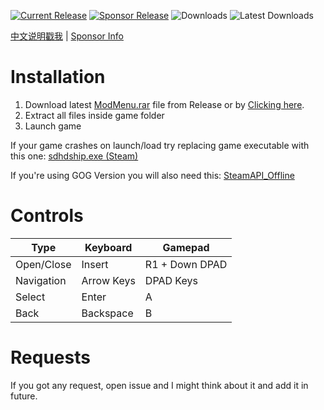 [![Current Release](https://img.shields.io/github/v/release/sneakyevil/SD-ModMenu?label=Current%20Release&color=red)](https://github.com/sneakyevil/SD-ModMenu/releases/latest/download/ModMenu.rar)
[![Sponsor Release](https://img.shields.io/badge/Current%20Sponsor%20Release-v1.19.3-red)](README_sponsor.md)
![Downloads](https://img.shields.io/github/downloads/sneakyevil/SD-ModMenu/total?label=Total%20Downloads&color=red)
![Latest Downloads](https://img.shields.io/github/downloads/sneakyevil/SD-ModMenu/latest/total?color=red&label=Latest%20Downloads)

[中文说明戳我](README_cn.md) | [Sponsor Info](README_sponsor.md)

# Installation
1. Download latest [ModMenu.rar](https://github.com/sneakyevil/SD-ModMenu/releases/latest) file from Release or by [Clicking here](https://github.com/sneakyevil/SD-ModMenu/releases/latest/download/ModMenu.rar).
2. Extract all files inside game folder
3. Launch game

If your game crashes on launch/load try replacing game executable with this one:
[sdhdship.exe (Steam)](https://mega.nz/file/fK5SWARD#1fAWkxAHaKCIMDaJ5XAQKvjs6gK4RCQo5ZlvvtHWtVw)

If you're using GOG Version you will also need this: [SteamAPI_Offline](https://github.com/SDmodding/SteamAPI_Offline/releases/latest/download/Release.rar)

# Controls
| Type | Keyboard | Gamepad |
| ------------- | ------------- | ------------- |
| Open/Close | Insert | R1 + Down DPAD |
| Navigation | Arrow Keys | DPAD Keys |
| Select | Enter | A |
| Back | Backspace | B |

# Requests
If you got any request, open issue and I might think about it and add it in future.
